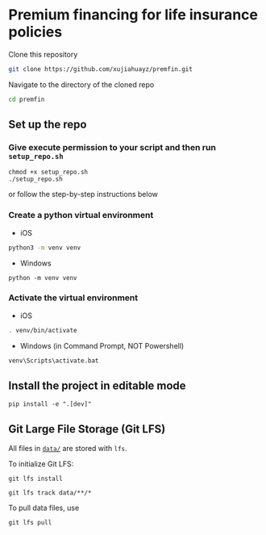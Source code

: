 # Premium financing for life insurance policies

Clone this repository

```bash
git clone https://github.com/xujiahuayz/premfin.git
```

Navigate to the directory of the cloned repo

```bash
cd premfin
```

## Set up the repo

### Give execute permission to your script and then run `setup_repo.sh`

```
chmod +x setup_repo.sh
./setup_repo.sh
```

or follow the step-by-step instructions below

### Create a python virtual environment

- iOS

```zsh
python3 -m venv venv
```

- Windows

```
python -m venv venv
```

### Activate the virtual environment

- iOS

```zsh
. venv/bin/activate
```

- Windows (in Command Prompt, NOT Powershell)

```zsh
venv\Scripts\activate.bat
```

## Install the project in editable mode

```
pip install -e ".[dev]"
```

## Git Large File Storage (Git LFS)

All files in [`data/`](data/) are stored with `lfs`.

To initialize Git LFS:

```
git lfs install
```

```
git lfs track data/**/*
```

To pull data files, use

```
git lfs pull
```
